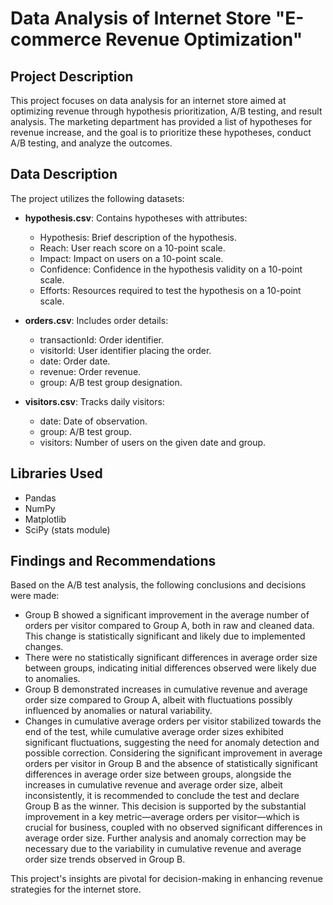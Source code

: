 # Data Analysis of Internet Store "E-commerce Revenue Optimization"

## Project Description
This project focuses on data analysis for an internet store aimed at optimizing revenue through hypothesis prioritization, A/B testing, and result analysis. The marketing department has provided a list of hypotheses for revenue increase, and the goal is to prioritize these hypotheses, conduct A/B testing, and analyze the outcomes.

## Data Description
The project utilizes the following datasets:
- **hypothesis.csv**: Contains hypotheses with attributes:
  - Hypothesis: Brief description of the hypothesis.
  - Reach: User reach score on a 10-point scale.
  - Impact: Impact on users on a 10-point scale.
  - Confidence: Confidence in the hypothesis validity on a 10-point scale.
  - Efforts: Resources required to test the hypothesis on a 10-point scale.

- **orders.csv**: Includes order details:
  - transactionId: Order identifier.
  - visitorId: User identifier placing the order.
  - date: Order date.
  - revenue: Order revenue.
  - group: A/B test group designation.

- **visitors.csv**: Tracks daily visitors:
  - date: Date of observation.
  - group: A/B test group.
  - visitors: Number of users on the given date and group.

## Libraries Used
- Pandas
- NumPy
- Matplotlib
- SciPy (stats module)

## Findings and Recommendations
Based on the A/B test analysis, the following conclusions and decisions were made:
- Group B showed a significant improvement in the average number of orders per visitor compared to Group A, both in raw and cleaned data. This change is statistically significant and likely due to implemented changes.
- There were no statistically significant differences in average order size between groups, indicating initial differences observed were likely due to anomalies.
- Group B demonstrated increases in cumulative revenue and average order size compared to Group A, albeit with fluctuations possibly influenced by anomalies or natural variability.
- Changes in cumulative average orders per visitor stabilized towards the end of the test, while cumulative average order sizes exhibited significant fluctuations, suggesting the need for anomaly detection and possible correction.
Considering the significant improvement in average orders per visitor in Group B and the absence of statistically significant differences in average order size between groups, alongside the increases in cumulative revenue and average order size, albeit inconsistently, it is recommended to conclude the test and declare Group B as the winner. This decision is supported by the substantial improvement in a key metric—average orders per visitor—which is crucial for business, coupled with no observed significant differences in average order size. Further analysis and anomaly correction may be necessary due to the variability in cumulative revenue and average order size trends observed in Group B.

This project's insights are pivotal for decision-making in enhancing revenue strategies for the internet store.
